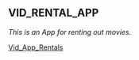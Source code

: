 ## VID_RENTAL_APP
*This is an App for renting out movies.*

[Vid_App_Rentals](https://vidapp-rentals.onrender.com)
